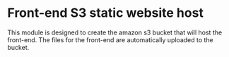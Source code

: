 # Front-end S3 static website host

This module is designed to create the amazon s3 bucket that will host the front-end. The files for the front-end are automatically uploaded to the bucket.